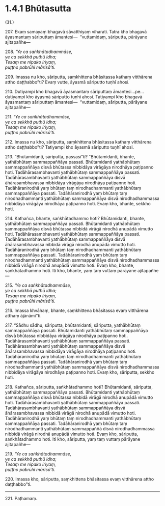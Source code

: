 

# 1.4.1 Bhūtasutta




(31.)

207\. Ekaṃ samayaṃ bhagavā sāvatthiyaṃ viharati. Tatra kho bhagavā āyasmantaṃ sāriputtaṃ āmantesi—  “vuttamidaṃ, sāriputta, pārāyane ajitapañhe—

208\. _‘Ye ca saṅkhātadhammāse,_  
_ye ca sekkhā puthū idha;_  
_Tesaṃ me nipako iriyaṃ,_  
_puṭṭho pabrūhi mārisā’ti._  


209\. Imassa nu kho, sāriputta, saṃkhittena bhāsitassa kathaṃ vitthārena attho daṭṭhabbo”ti? Evaṃ vutte, āyasmā sāriputto tuṇhī ahosi.

210\. Dutiyampi kho bhagavā āyasmantaṃ sāriputtaṃ āmantesi…pe…  dutiyampi kho āyasmā sāriputto tuṇhī ahosi. Tatiyampi kho bhagavā āyasmantaṃ sāriputtaṃ āmantesi—  “vuttamidaṃ, sāriputta, pārāyane ajitapañhe—

211\. _‘Ye ca saṅkhātadhammāse,_  
_ye ca sekkhā puthū idha;_  
_Tesaṃ me nipako iriyaṃ,_  
_puṭṭho pabrūhi mārisā’ti._  


212\. Imassa nu kho, sāriputta, saṃkhittena bhāsitassa kathaṃ vitthārena attho daṭṭhabbo”ti? Tatiyampi kho āyasmā sāriputto tuṇhī ahosi.

213\. “Bhūtamidanti, sāriputta, passasī”ti? “Bhūtamidanti, bhante, yathābhūtaṃ sammappaññāya passati. Bhūtamidanti yathābhūtaṃ sammappaññāya disvā bhūtassa nibbidāya virāgāya nirodhāya paṭipanno hoti. Tadāhārasambhavanti yathābhūtaṃ sammappaññāya passati. Tadāhārasambhavanti yathābhūtaṃ sammappaññāya disvā āhārasambhavassa nibbidāya virāgāya nirodhāya paṭipanno hoti. Tadāhāranirodhā yaṃ bhūtaṃ taṃ nirodhadhammanti yathābhūtaṃ sammappaññāya passati. Tadāhāranirodhā yaṃ bhūtaṃ taṃ nirodhadhammanti yathābhūtaṃ sammappaññāya disvā nirodhadhammassa nibbidāya virāgāya nirodhāya paṭipanno hoti. Evaṃ kho, bhante, sekkho hoti.

214\. Kathañca, bhante, saṅkhātadhammo hoti? Bhūtamidanti, bhante, yathābhūtaṃ sammappaññāya passati. Bhūtamidanti yathābhūtaṃ sammappaññāya disvā bhūtassa nibbidā virāgā nirodhā anupādā vimutto hoti. Tadāhārasambhavanti yathābhūtaṃ sammappaññāya passati. Tadāhārasambhavanti yathābhūtaṃ sammappaññāya disvā āhārasambhavassa nibbidā virāgā nirodhā anupādā vimutto hoti. Tadāhāranirodhā yaṃ bhūtaṃ taṃ nirodhadhammanti yathābhūtaṃ sammappaññāya passati. Tadāhāranirodhā yaṃ bhūtaṃ taṃ nirodhadhammanti yathābhūtaṃ sammappaññāya disvā nirodhadhammassa nibbidā virāgā nirodhā anupādā vimutto hoti. Evaṃ kho, bhante, saṅkhātadhammo hoti. Iti kho, bhante, yaṃ taṃ vuttaṃ pārāyane ajitapañhe—

215\. _‘Ye ca saṅkhātadhammāse,_  
_ye ca sekkhā puthū idha;_  
_Tesaṃ me nipako iriyaṃ,_  
_puṭṭho pabrūhi mārisā’ti._  


216\. Imassa khvāhaṃ, bhante, saṃkhittena bhāsitassa evaṃ vitthārena atthaṃ ājānāmī”ti.

217\. “Sādhu sādhu, sāriputta, bhūtamidanti, sāriputta, yathābhūtaṃ sammappaññāya passati. Bhūtamidanti yathābhūtaṃ sammappaññāya disvā bhūtassa nibbidāya virāgāya nirodhāya paṭipanno hoti. Tadāhārasambhavanti yathābhūtaṃ sammappaññāya passati. Tadāhārasambhavanti yathābhūtaṃ sammappaññāya disvā āhārasambhavassa nibbidāya virāgāya nirodhāya paṭipanno hoti. Tadāhāranirodhā yaṃ bhūtaṃ taṃ nirodhadhammanti yathābhūtaṃ sammappaññāya passati. Tadāhāranirodhā yaṃ bhūtaṃ taṃ nirodhadhammanti yathābhūtaṃ sammappaññāya disvā nirodhadhammassa nibbidāya virāgāya nirodhāya paṭipanno hoti. Evaṃ kho, sāriputta, sekkho hoti.

218\. Kathañca, sāriputta, saṅkhātadhammo hoti? Bhūtamidanti, sāriputta, yathābhūtaṃ sammappaññāya passati. Bhūtamidanti yathābhūtaṃ sammappaññāya disvā bhūtassa nibbidā virāgā nirodhā anupādā vimutto hoti. Tadāhārasambhavanti yathābhūtaṃ sammappaññāya passati. Tadāhārasambhavanti yathābhūtaṃ sammappaññāya disvā āhārasambhavassa nibbidā virāgā nirodhā anupādā vimutto hoti. Tadāhāranirodhā yaṃ bhūtaṃ taṃ nirodhadhammanti yathābhūtaṃ sammappaññāya passati. Tadāhāranirodhā yaṃ bhūtaṃ taṃ nirodhadhammanti yathābhūtaṃ sammappaññā disvā nirodhadhammassa nibbidā virāgā nirodhā anupādā vimutto hoti. Evaṃ kho, sāriputta, saṅkhātadhammo hoti. Iti kho, sāriputta, yaṃ taṃ vuttaṃ pārāyane ajitapañhe—

219\. _‘Ye ca saṅkhātadhammāse,_  
_ye ca sekkhā puthū idha;_  
_Tesaṃ me nipako iriyaṃ,_  
_puṭṭho pabrūhi mārisā’ti._  


220\. Imassa kho, sāriputta, saṃkhittena bhāsitassa evaṃ vitthārena attho daṭṭhabbo”ti.

---

221\. Paṭhamaṃ.






